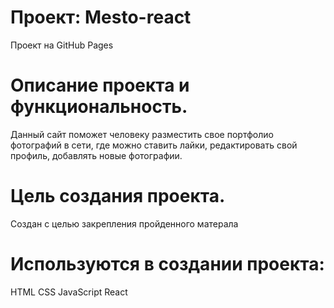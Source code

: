 # Проект: Mesto-react

Проект на GitHub Pages

# Описание проекта и функциональность.

  Данный сайт поможет человеку разместить свое портфолио фотографий в сети, где можно ставить лайки, редактировать свой профиль, добавлять новые фотографии.

# Цель создания проекта.

  Создан с целью закрепления пройденного матерала

# Используются в создании проекта: 

  HTML
  CSS
  JavaScript
  React 
